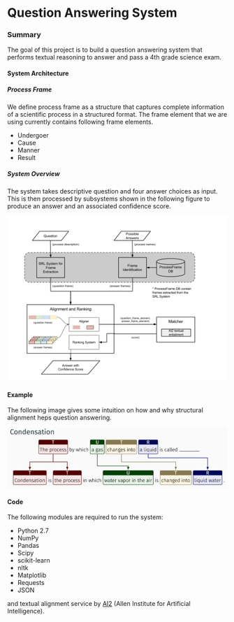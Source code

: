 # Question Answering System

### Summary
The goal of this project is to build a question answering system that performs textual reasoning to answer and pass a 4th grade science exam.

#### System Architecture

##### Process Frame
We define process frame as a structure that captures complete information of a scientific process in a structured format. The frame element that we are using currently contains following frame elements.

- Undergoer
- Cause
- Manner
- Result


##### System Overview
The system takes descriptive question and four answer choices as input. This is then processed by subsystems shown in the following figure to produce an answer and an associated confidence score.

![System](img/system.png)


#### Example
The following image gives some intuition on how and why structural alignment heps question answering.

![Frame Alignment](img/frame_alignment.png)


#### Code
The following modules are required to run the system:

  * Python 2.7
  * NumPy
  * Pandas
  * Scipy
  * scikit-learn
  * nltk
  * Matplotlib
  * Requests
  * JSON

and textual alignment service by [AI2](http://allenai.org) (Allen Institute for Artificial Intelligence).
